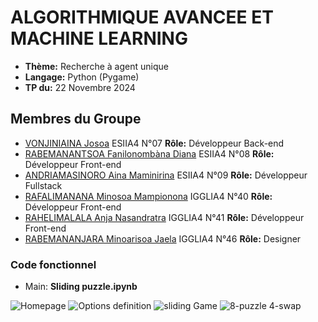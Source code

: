#  ALGORITHMIQUE AVANCEE ET MACHINE LEARNING

- **Thème:** Recherche à agent unique
- **Langage:** Python (Pygame)
- **TP du:** 22 Novembre 2024

## Membres du Groupe

- [VONJINIAINA Josoa](https://github.com/josoavj) ESIIA4 N°07 **Rôle:** Développeur Back-end
- [RABEMANANTSOA Fanilonombàna Diana](https://github.com/faniloo08) ESIIA4 N°08 **Rôle:** Développeur Front-end
- [ANDRIAMASINORO Aina Maminirina](https://github.com/AinaMaminirina18) ESIIA4 N°09 **Rôle:** Développeur Fullstack
- [RAFALIMANANA Minosoa Mampionona](https://github.com/MinosoaRafalimanana) IGGLIA4 N°40 **Rôle:** Développeur Front-end
- [RAHELIMALALA Anja Nasandratra](https://github.com/AnjaRahelimalala) IGGLIA4 N°41 **Rôle:** Développeur Front-end 
- [RABEMANANJARA Minoarisoa Jaela](https://github.com/FyJael) IGGLIA4 N°46 **Rôle:** Designer

### Code fonctionnel

- Main: **Sliding puzzle.ipynb**


![Homepage](https://example.com/chat.jpg)
![Options definition](https://example.com/chat.jpg)
![sliding Game](https://example.com/chat.jpg)
![8-puzzle 4-swap](https://example.com/chat.jpg)




